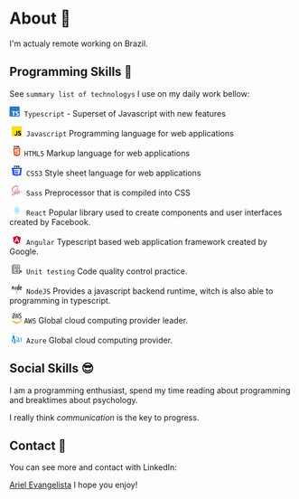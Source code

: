 # About 🤔

I'm actualy remote working on Brazil.

## Programming Skills 🚀

See `summary list of technologys` I use on my daily work bellow:

<img src="./img/typescript.svg" alt="typescript icon" width="18px" height="18px">&nbsp;&nbsp;`Typescript`<img/> - Superset of Javascript with new features

&nbsp;<img src="./img/javascript.svg" alt="javascript icon" width="18px" height="18px"/>&nbsp;&nbsp;`Javascript`<img/>
Programming language for web applications

&nbsp;<img src="./img/html.png" alt="html icon" width="18px" height="18px"/>&nbsp;`HTML5`<img/>
Markup language for web applications

&nbsp;<img src="./img/css.svg" alt="css icon" width="18px" height="18px"/>&nbsp;&nbsp;`CSS3`<img/>
Style sheet language for web applications

&nbsp;<img src="./img/sass.png" alt="sass icon" width="18px" height="18px"/>&nbsp;&nbsp;`Sass`<img/>
Preprocessor that is compiled into CSS

&nbsp;<img src="./img/react.svg" alt="react icon" width="18px" height="18px"/>&nbsp;&nbsp;`React`<img/>
Popular library used to create components and user interfaces created by Facebook.

&nbsp;<img src="./img/angular.svg" alt="angular icon" width="18px" height="18px"/>&nbsp;&nbsp;`Angular`<img/>
Typescript based web application framework created by Google.

&nbsp;<img src="./img/unit-test.svg" alt="unit test icon" width="18px" height="18px" />&nbsp;&nbsp;`Unit testing`<img/>
Code quality control practice.

&nbsp;<img src="./img/nodejs.svg" alt="nodejs icon" width="18px" height="18px"/>&nbsp;&nbsp;`NodeJS`<img/>
Provides a javascript backend runtime, witch is also able to programming in typescript.

&nbsp;<img src="./img/aws.svg" alt="aws icon" width="18px" height="18px" />&nbsp;`AWS`<img/>
Global cloud computing provider leader.

&nbsp;<img src="./img/azure.svg" alt="azure icon" width="18px" height="18px" />&nbsp;&nbsp;`Azure`<img/>
Global cloud computing provider.

## Social Skills 😎

I am a programming enthusiast, spend my time reading about programming and breaktimes about psychology.

I really think <em>communication</em> is the key to progress.

## Contact 💬

You can see more and contact with LinkedIn:

[Ariel Evangelista](www.linkedin.com/in/neo-reformed) I hope you enjoy!
